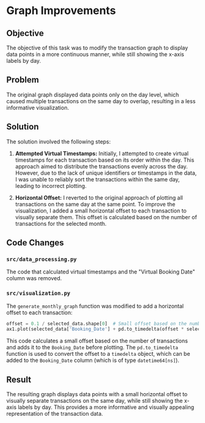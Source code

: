 # Graph Improvements

## Objective

The objective of this task was to modify the transaction graph to display data points in a more continuous manner, while still showing the x-axis labels by day.

## Problem

The original graph displayed data points only on the day level, which caused multiple transactions on the same day to overlap, resulting in a less informative visualization.

## Solution

The solution involved the following steps:

1.  **Attempted Virtual Timestamps:** Initially, I attempted to create virtual timestamps for each transaction based on its order within the day. This approach aimed to distribute the transactions evenly across the day. However, due to the lack of unique identifiers or timestamps in the data, I was unable to reliably sort the transactions within the same day, leading to incorrect plotting.

2.  **Horizontal Offset:** I reverted to the original approach of plotting all transactions on the same day at the same point. To improve the visualization, I added a small horizontal offset to each transaction to visually separate them. This offset is calculated based on the number of transactions for the selected month.

## Code Changes

### `src/data_processing.py`

The code that calculated virtual timestamps and the "Virtual Booking Date" column was removed.

### `src/visualization.py`

The `generate_monthly_graph` function was modified to add a horizontal offset to each transaction:

```python
offset = 0.1 / selected_data.shape[0]  # Small offset based on the number of transactions
ax1.plot(selected_data['Booking_Date'] + pd.to_timedelta(offset * selected_data.index, unit='D'), selected_data['Balance_After_Booking'], marker='o', color='skyblue')
```

This code calculates a small offset based on the number of transactions and adds it to the `Booking_Date` before plotting. The `pd.to_timedelta` function is used to convert the offset to a `timedelta` object, which can be added to the `Booking_Date` column (which is of type `datetime64[ns]`).

## Result

The resulting graph displays data points with a small horizontal offset to visually separate transactions on the same day, while still showing the x-axis labels by day. This provides a more informative and visually appealing representation of the transaction data.